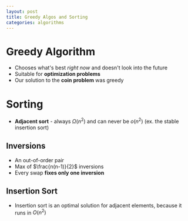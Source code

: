 ```yaml
---
layout: post
title: Greedy Algos and Sorting
categories: algorithms
---
```


# Greedy Algorithm

- Chooses what's best _right now_ and doesn't look into the future
- Suitable for **optimization problems**
- Our solution to the **coin problem** was greedy

# Sorting

- **Adjacent sort** - always $\Omega(n^2)$ and can never be $o(n^2)$ (ex. the stable insertion sort)

## Inversions

- An out-of-order pair
- Max of $\frac{n(n-1)}{2}$ inversions
- Every swap **fixes only one inversion**

## Insertion Sort

- Insertion sort is an optimal solution for adjacent elements, because it runs in $O(n^2)$
